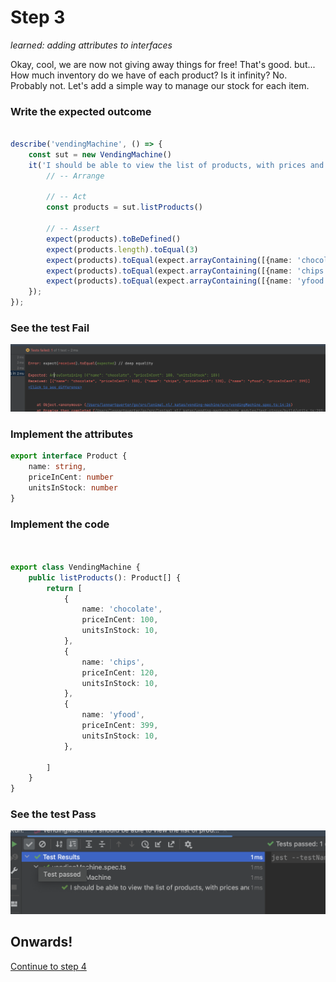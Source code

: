 # Step 3

_learned: adding attributes to interfaces_

Okay, cool, we are now not giving away things for free! That's good. but... 
How much inventory do we have of each product? Is it infinity? No. Probably not. 
Let's add a simple way to manage our stock for each item.

### Write the expected outcome

```typescript

describe('vendingMachine', () => {
    const sut = new VendingMachine()
    it('I should be able to view the list of products, with prices and units in stock', () => {
        // -- Arrange

        // -- Act
        const products = sut.listProducts()

        // -- Assert
        expect(products).toBeDefined()
        expect(products.length).toEqual(3)
        expect(products).toEqual(expect.arrayContaining([{name: 'chocolate', priceInCent: 100, unitsInStock: 10}]))
        expect(products).toEqual(expect.arrayContaining([{name: 'chips', priceInCent: 120, unitsInStock: 10}]))
        expect(products).toEqual(expect.arrayContaining([{name: 'yfood', priceInCent: 399, unitsInStock: 10}]))
    });
});

```

### See the test Fail

![failing test](../../img/3_fail.png)

### Implement the attributes


```typescript
export interface Product {
    name: string,
    priceInCent: number
    unitsInStock: number
}
```

### Implement the code

```typescript


export class VendingMachine {
    public listProducts(): Product[] {
        return [
            {
                name: 'chocolate',
                priceInCent: 100,
                unitsInStock: 10,
            },
            {
                name: 'chips',
                priceInCent: 120,
                unitsInStock: 10,
            },
            {
                name: 'yfood',
                priceInCent: 399,
                unitsInStock: 10,
            },

        ]
    }
}

```

### See the test Pass

![success test](../../img/3_success.png)

## Onwards!

[Continue to step 4](./step-4.md)